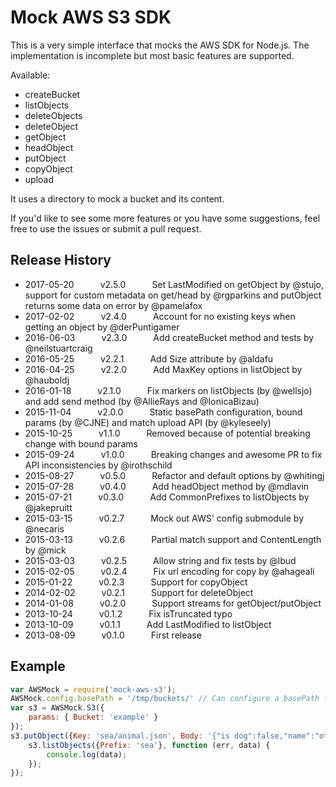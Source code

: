 # Mock AWS S3 SDK

This is a very simple interface that mocks the AWS SDK for Node.js. The implementation is incomplete but most basic features are supported.

Available:
- createBucket
- listObjects
- deleteObjects
- deleteObject
- getObject
- headObject
- putObject
- copyObject
- upload

It uses a directory to mock a bucket and its content.

If you'd like to see some more features or you have some suggestions, feel free to use the issues or submit a pull request.

## Release History

* 2017-05-20   v2.5.0   Set LastModified on getObject by @stujo, support for custom metadata on get/head by @rgparkins and putObject returns some data on error by @pamelafox
* 2017-02-02   v2.4.0   Account for no existing keys when getting an object by @derPuntigamer
* 2016-06-03   v2.3.0   Add createBucket method and tests by @neilstuartcraig
* 2016-05-25   v2.2.1   Add Size attribute by @aldafu
* 2016-04-25   v2.2.0   Add MaxKey options in listObject by @hauboldj
* 2016-01-18   v2.1.0   Fix markers on listObjects (by @wellsjo) and add send method (by @AllieRays and @IonicaBizau)
* 2015-11-04   v2.0.0   Static basePath configuration, bound params (by @CJNE) and match upload API (by @kyleseely)
* 2015-10-25   v1.1.0   Removed because of potential breaking change with bound params
* 2015-09-24   v1.0.0   Breaking changes and awesome PR to fix API inconsistencies by @irothschild
* 2015-08-27   v0.5.0   Refactor and default options by @whitingj
* 2015-07-28   v0.4.0   Add headObject method by @mdlavin
* 2015-07-21   v0.3.0   Add CommonPrefixes to listObjects by @jakepruitt
* 2015-03-15   v0.2.7   Mock out AWS' config submodule by @necaris
* 2015-03-13   v0.2.6   Partial match support and ContentLength by @mick
* 2015-03-03   v0.2.5   Allow string and fix tests by @lbud
* 2015-02-05   v0.2.4   Fix url encoding for copy by @ahageali
* 2015-01-22   v0.2.3   Support for copyObject
* 2014-02-02   v0.2.1   Support for deleteObject
* 2014-01-08   v0.2.0   Support streams for getObject/putObject
* 2013-10-24   v0.1.2   Fix isTruncated typo
* 2013-10-09   v0.1.1   Add LastModified to listObject
* 2013-08-09   v0.1.0   First release

## Example

```js
var AWSMock = require('mock-aws-s3');
AWSMock.config.basePath = '/tmp/buckets/' // Can configure a basePath for your local buckets
var s3 = AWSMock.S3({
	params: { Bucket: 'example' }
});
s3.putObject({Key: 'sea/animal.json', Body: '{"is dog":false,"name":"otter","stringified object?":true}'}, function(err, data) {
	s3.listObjects({Prefix: 'sea'}, function (err, data) {
		console.log(data);
	});
});
```
